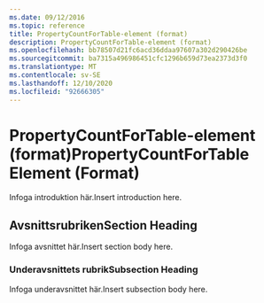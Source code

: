 ```yaml
---
ms.date: 09/12/2016
ms.topic: reference
title: PropertyCountForTable-element (format)
description: PropertyCountForTable-element (format)
ms.openlocfilehash: bb78507d21fc6acd36ddaa97607a302d290426be
ms.sourcegitcommit: ba7315a496986451cfc1296b659d73ea2373d3f0
ms.translationtype: MT
ms.contentlocale: sv-SE
ms.lasthandoff: 12/10/2020
ms.locfileid: "92666305"
---
```

# <a name="propertycountfortable-element-format"></a><span data-ttu-id="5b612-103">PropertyCountForTable-element (format)</span><span class="sxs-lookup"><span data-stu-id="5b612-103">PropertyCountForTable Element (Format)</span></span>

<span data-ttu-id="5b612-104">Infoga introduktion här.</span><span class="sxs-lookup"><span data-stu-id="5b612-104">Insert introduction here.</span></span>

## <a name="section-heading"></a><span data-ttu-id="5b612-105">Avsnittsrubriken</span><span class="sxs-lookup"><span data-stu-id="5b612-105">Section Heading</span></span>

<span data-ttu-id="5b612-106">Infoga avsnittet här.</span><span class="sxs-lookup"><span data-stu-id="5b612-106">Insert section body here.</span></span>

### <a name="subsection-heading"></a><span data-ttu-id="5b612-107">Underavsnittets rubrik</span><span class="sxs-lookup"><span data-stu-id="5b612-107">Subsection Heading</span></span>

<span data-ttu-id="5b612-108">Infoga underavsnittet här.</span><span class="sxs-lookup"><span data-stu-id="5b612-108">Insert subsection body here.</span></span>
